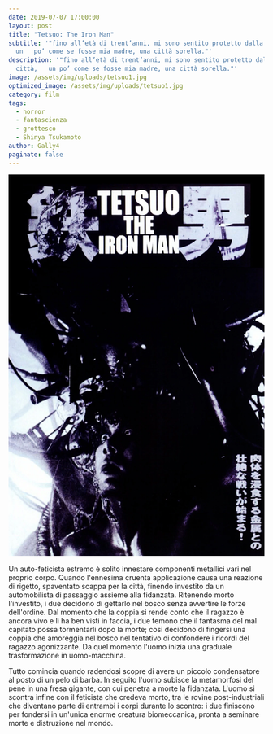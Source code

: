 ```yaml
---
date: 2019-07-07 17:00:00
layout: post
title: "Tetsuo: The Iron Man"
subtitle: '"fino all’età di trent’anni, mi sono sentito protetto dalla città,
  un   po’ come se fosse mia madre, una città sorella."'
description: '"fino all’età di trent’anni, mi sono sentito protetto dalla
  città,   un po’ come se fosse mia madre, una città sorella."'
image: /assets/img/uploads/tetsuo1.jpg
optimized_image: /assets/img/uploads/tetsuo1.jpg
category: film
tags:
  - horror
  - fantascienza
  - grottesco
  - Shinya Tsukamoto
author: Gally4
paginate: false
---
```

![](/assets/img/uploads/tetsuo-locandina.jpg)

Un auto-feticista estremo è solito innestare componenti metallici vari nel proprio corpo. Quando l'ennesima cruenta applicazione causa una reazione di rigetto, spaventato scappa per la città, finendo investito da un automobilista di passaggio assieme alla fidanzata. Ritenendo morto l'investito, i due decidono di gettarlo nel bosco senza avvertire le forze dell'ordine. Dal momento che la coppia si rende conto che il ragazzo è ancora vivo e li ha ben visti in faccia, i due temono che il fantasma del mal capitato possa tormentarli dopo la morte; così decidono di fingersi una coppia che amoreggia nel bosco nel tentativo di confondere i ricordi del ragazzo agonizzante. Da quel momento l'uomo inizia una graduale trasformazione in uomo-macchina.

Tutto comincia quando radendosi scopre di avere un piccolo condensatore al posto di un pelo di barba. In seguito l'uomo subisce la metamorfosi del pene in una fresa gigante, con cui penetra a morte la fidanzata. L'uomo si scontra infine con il feticista che credeva morto, tra le rovine post-industriali che diventano parte di entrambi i corpi durante lo scontro: i due finiscono per fondersi in un'unica enorme creatura biomeccanica, pronta a seminare morte e distruzione nel mondo.